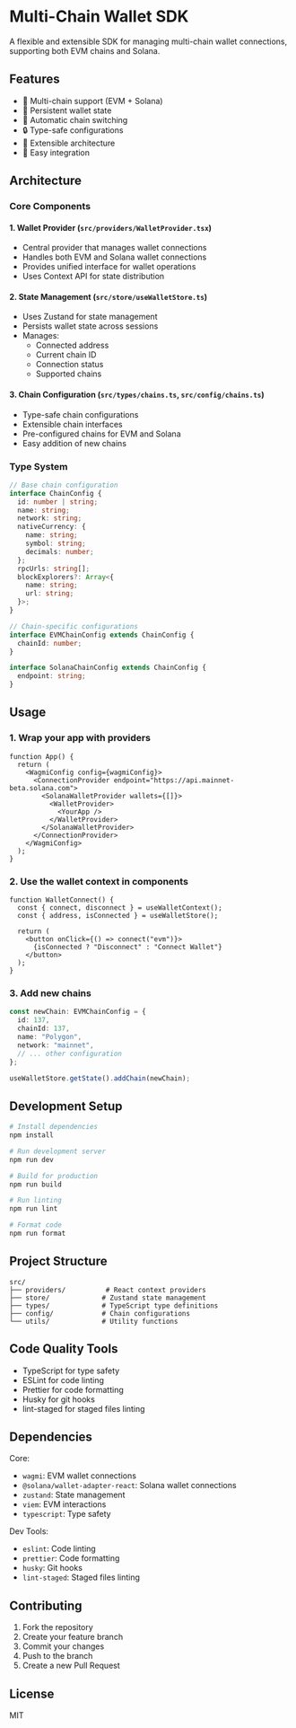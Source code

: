 # Multi-Chain Wallet SDK

A flexible and extensible SDK for managing multi-chain wallet connections, supporting both EVM chains and Solana.

## Features

- 🔗 Multi-chain support (EVM + Solana)
- 💾 Persistent wallet state
- 🔄 Automatic chain switching
- 🔒 Type-safe configurations
- 🎨 Extensible architecture
- 🔌 Easy integration

## Architecture

### Core Components

#### 1. Wallet Provider (`src/providers/WalletProvider.tsx`)

- Central provider that manages wallet connections
- Handles both EVM and Solana wallet connections
- Provides unified interface for wallet operations
- Uses Context API for state distribution

#### 2. State Management (`src/store/useWalletStore.ts`)

- Uses Zustand for state management
- Persists wallet state across sessions
- Manages:
  - Connected address
  - Current chain ID
  - Connection status
  - Supported chains

#### 3. Chain Configuration (`src/types/chains.ts`, `src/config/chains.ts`)

- Type-safe chain configurations
- Extensible chain interfaces
- Pre-configured chains for EVM and Solana
- Easy addition of new chains

### Type System

```typescript
// Base chain configuration
interface ChainConfig {
  id: number | string;
  name: string;
  network: string;
  nativeCurrency: {
    name: string;
    symbol: string;
    decimals: number;
  };
  rpcUrls: string[];
  blockExplorers?: Array<{
    name: string;
    url: string;
  }>;
}

// Chain-specific configurations
interface EVMChainConfig extends ChainConfig {
  chainId: number;
}

interface SolanaChainConfig extends ChainConfig {
  endpoint: string;
}
```

## Usage

### 1. Wrap your app with providers

```tsx
function App() {
  return (
    <WagmiConfig config={wagmiConfig}>
      <ConnectionProvider endpoint="https://api.mainnet-beta.solana.com">
        <SolanaWalletProvider wallets={[]}>
          <WalletProvider>
            <YourApp />
          </WalletProvider>
        </SolanaWalletProvider>
      </ConnectionProvider>
    </WagmiConfig>
  );
}
```

### 2. Use the wallet context in components

```tsx
function WalletConnect() {
  const { connect, disconnect } = useWalletContext();
  const { address, isConnected } = useWalletStore();

  return (
    <button onClick={() => connect("evm")}>
      {isConnected ? "Disconnect" : "Connect Wallet"}
    </button>
  );
}
```

### 3. Add new chains

```typescript
const newChain: EVMChainConfig = {
  id: 137,
  chainId: 137,
  name: "Polygon",
  network: "mainnet",
  // ... other configuration
};

useWalletStore.getState().addChain(newChain);
```

## Development Setup

```bash
# Install dependencies
npm install

# Run development server
npm run dev

# Build for production
npm run build

# Run linting
npm run lint

# Format code
npm run format
```

## Project Structure

```
src/
├── providers/          # React context providers
├── store/             # Zustand state management
├── types/             # TypeScript type definitions
├── config/            # Chain configurations
└── utils/             # Utility functions
```

## Code Quality Tools

- TypeScript for type safety
- ESLint for code linting
- Prettier for code formatting
- Husky for git hooks
- lint-staged for staged files linting

## Dependencies

Core:

- `wagmi`: EVM wallet connections
- `@solana/wallet-adapter-react`: Solana wallet connections
- `zustand`: State management
- `viem`: EVM interactions
- `typescript`: Type safety

Dev Tools:

- `eslint`: Code linting
- `prettier`: Code formatting
- `husky`: Git hooks
- `lint-staged`: Staged files linting

## Contributing

1. Fork the repository
2. Create your feature branch
3. Commit your changes
4. Push to the branch
5. Create a new Pull Request

## License

MIT
